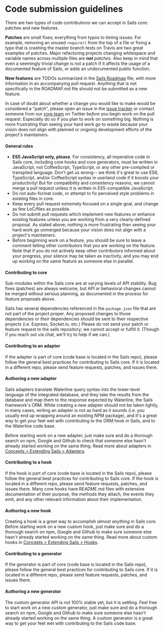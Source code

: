 # Code submission guidelines

There are two types of code contributions we can accept in Sails core:  patches and new features.

**Patches** are small fixes; everything from typos to timing issues.  For example, removing an unused `require()` from the top of a file or fixing a typo that is crashing the master branch tests on Travis are two great examples of patches.  Major refactoring projects changing whitespace and variable names across multiple files are _**not** patches_.  Also keep in mind that even a seemingly trivial change is not a patch if it affects the usage of a documented feature of Sails, or adds an undocumented public function.

**New features** are TODOs summarized in the [Sails Roadmap](https://github.com/balderdashy/sails/blob/master/ROADMAP.md) file, with more information in an accompanying pull request.  Anything that is not specifically in the ROADMAP.md file should not be submitted as a new feature.

In case of doubt about whether a change you would like to make would be considered a "patch", please open an issue in the [issue tracker](https://github.com/balderdashy/sails/issues/new) or contact someone from our [core team](http://sailsjs.com/about) on Twitter _before_ you begin work on the pull request. Especially do so if you plan to work on something big. Nothing is more frustrating than seeing your hard work go to waste because your vision does not align with planned or ongoing development efforts of the project's maintainers.

#### General rules

- **ES5 JavaScript only, please**.  For consistency, all imperative code in Sails core, including core hooks and core generators, must be written in JavaScript, not CoffeeScript, TypeScript, or any other pre-compiled or transpiled language.  Don't get us wrong-- we think it's great to use ES6, TypeScript, and/or CoffeeScript syntax in userland code if it boosts your productivity!  But for compatibility and consistency reasons, we cannot merge a pull request unless it is written in ES5-compatible JavaScript.
- Do not auto-format code, or attempt to fix perceived style problems in existing files in core.
- Keep every pull request extremely focused on a single goal, and change as few LoC/files as possible.
- Do not submit pull requests which implement new features or enhance existing features unless you are working from a very clearly-defined proposal.  As stated above, nothing is more frustrating than seeing your hard work go unmerged because your vision does not align with a project's maintainers.
- Before beginning work on a feature, you should be sure to leave a comment telling other contributors that you are working on the feature.  Note that if you do not actively keep other contributors informed about your progress, your silence may be taken as inactivity, and you may end up working on the same feature as someone else in parallel.


#### Contributing to core

Sub-modules within the Sails core are at varying levels of API stability. Bug fixes (patches) are always welcome, but API or behavioral changes cannot be merged without serious planning, as documented in the process for feature proposals above.

Sails has several dependencies referenced in the `package.json` file that are not part of the project proper. Any proposed changes to those dependencies or _their_ dependencies should be sent to their respective projects (i.e. Express, Socket.io, etc.) Please do not send your patch or feature request to the sails repository; we cannot accept or fulfill it.  (Though if you reach out via chat, we'll try to help if we can.)


#### Contributing to an adapter

If the adapter is part of core (code base is located in the Sails repo), please follow the general best practices for contributing to Sails core.  If it is located in a different repo, please send feature requests, patches, and issues there.

#### Authoring a new adapter

Sails adapters translate Waterline query syntax into the lower-level language of the integrated database, and they take the results from the database and map them to the response expected by Waterline, the Sails framework's ORM.  While creating a new adapter should not be taken lightly, in many cases, writing an adapter is not as hard as it sounds (i.e. you usually end up wrapping around an existing NPM package), and it's a great way to get your feet wet with contributing to the ORM hook in Sails, and to the Waterline code base.

Before starting work on a new adapter, just make sure and do a thorough search on npm, Google and Github to check that someone else hasn't already started working on the same thing.  Read more about adapters in [Concepts > Extending Sails > Adapters](http://sailsjs.com/documentation/concepts/extending-sails/adapters).


#### Contributing to a hook

If the hook is part of core (code base is located in the Sails repo), please follow the general best practices for contributing to Sails core.  If the hook is located in a different repo, please send feature requests, patches, and issues there.  Many core hooks have README.md files with extensive documentation of their purpose, the methods they attach, the events they emit, and any other relevant information about their implementation.

#### Authoring a new hook

Creating a hook is a great way to accomplish _almost anything_ in Sails core.  Before starting work on a new custom hook, just make sure and do a thorough search on npm, Google and Github to make sure someone else hasn't already started working on the same thing.  Read more about custom hooks in [Concepts > Extending Sails > Hooks](http://sailsjs.com/documentation/concepts/extending-sails/hooks).


#### Contributing to a generator

If the generator is part of core (code base is located in the Sails repo), please follow the general best practices for contributing to Sails core.  If it is located in a different repo, please send feature requests, patches, and issues there.


#### Authoring a new generator

The custom generator API is not 100% stable yet, but it is settling.  Feel free to start work on a new custom generator, just make sure and do a thorough search on npm, Google and Github to make sure someone else hasn't already started working on the same thing.  A custom generator is a great way to get your feet wet with contributing to the Sails code base.

<docmeta name="displayName" value="Code submission guidelines">
